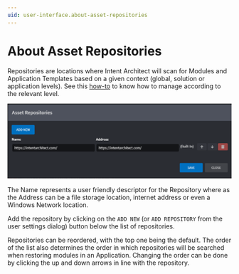 ```yaml
---
uid: user-interface.about-asset-repositories
---
```

# About Asset Repositories

Repositories are locations where Intent Architect will scan for Modules and Application Templates based on a given context (global, solution or application levels). See this [how-to](xref:applications.how-to-manage-repositories) to know how to manage according to the relevant level.

![Asset Repository Dialog](images/asset-repository-dialog.png)

The Name represents a user friendly descriptor for the Repository where as the Address can be a file storage location, internet address or even a Windows Network location.

Add the repository by clicking on the `ADD NEW` (or `ADD REPOSITORY` from the user settings dialog) button below the list of repositories.

Repositories can be reordered, with the top one being the default. The order of the list also determines the order in which repositories will be searched when restoring modules in an Application. Changing the order can be done by clicking the up and down arrows in line with the repository.
